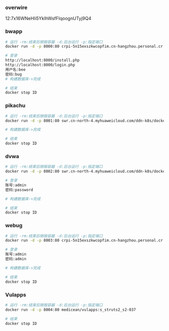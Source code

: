 ### overwire

12:7x16WNeHIi5YkIhWsfFIqoognUTyj9Q4

### bwapp

```zsh
# 运行 -rm:结束后销毁容器 -d:后台运行 -p:指定端口
docker run -d -p 8000:80 crpi-5n15exszkwcopfim.cn-hangzhou.personal.cr.aliyuncs.com/andy171218/bwapp

# 登录
http://localhost:8000/install.php
http://localhost:8000/login.php
用户名:bee
密码:bug
# 构建数据库->完成

# 结束
docker stop ID
```

### pikachu

```zsh
# 运行 -rm:结束后销毁容器 -d:后台运行 -p:指定端口
docker run -d -p 8001:80 swr.cn-north-4.myhuaweicloud.com/ddn-k8s/docker.io/area39/pikachu:latest

# 构建数据库->完成

# 结束
docker stop ID
```




### dvwa

```zsh
# 运行 -rm:结束后销毁容器 -d:后台运行 -p:指定端口
docker run -d -p 8002:80 swr.cn-north-4.myhuaweicloud.com/ddn-k8s/docker.io/sagikazarmark/dvwa:latest

# 登录
账号:admin
密码:password

# 构建数据库->完成

# 结束
docker stop ID
```

### webug

```zsh
# 运行 -rm:结束后销毁容器 -d:后台运行 -p:指定端口
docker run -d -p 8003:80 crpi-5n15exszkwcopfim.cn-hangzhou.personal.cr.aliyuncs.com/andy171218/webug

# 登录
账号:admin
密码:admin

# 构建数据库->完成

# 结束
docker stop ID
```

### Vulapps

```zsh
# 运行 -rm:结束后销毁容器 -d:后台运行 -p:指定端口
docker run -d -p 8004:80 medicean/vulapps:s_struts2_s2-037

# 结束
docker stop ID
```

